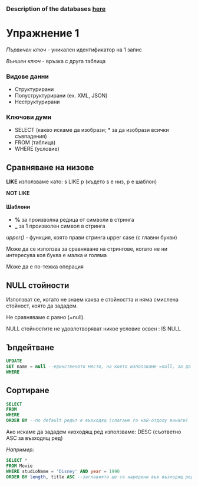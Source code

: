 ### Description of the databases [here](<./movie_pc_ships.pdf/>)


# Упражнение 1

*Първичен ключ* - уникален идентификатор на 1 запис

*Външен ключ* - връзка с друга таблица


### Видове данни

- Структурирани
- Полуструктурирани (ex. XML, JSON)
- Неструктурирани


### Ключови думи

- SELECT (какво искаме да изобрази; * за да изoбрази всички съвпадения)
- FROM (таблица)
- WHERE (условие)


## Сравняване на низове

**LIKE** използваме като: s LIKE p (където s e низ, р е шаблон)

**NOT LIKE**


#### Шаблони

- **%** за произволна редица от символи в стринга
- **_** за 1 произволен символ в стринга

*upper()* - функция, която прави стринга upper case (с главни букви)

Може да се използва за сравняване на стрингове, когато не ни интересува коя буква е малка и голяма

Може да е по-тежка операция


## NULL стойности 

Използват се, когато не знаем каква е стойността и няма смислена стойност, която да зададем.

Не сравняваме с равно (=null).

NULL стойностите не удовлетворяват никое условие освен : IS NULL


## Ъпдейтване

```sql
UPDATE
SET name = null --единственото място, на което използваме =null, за да я зададем
WHERE 
```

## Сортиране

```sql
SELECT
FROM
WHERE
ORDER BY --по default редът е възходящ (слагаме го най-отдолу винаги)
```

Ако искаме да зададем низходящ ред използваме: DESC (съответно ASC за възходящ ред)


*Например:*

```sql
SELECT *
FROM Movie
WHERE studioName = 'Disney' AND year = 1990
ORDER BY length, title ASC --заглавията ще са наредени във възходящ ред
```
